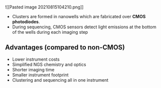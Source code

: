 ![[Pasted image 20210815104210.png]]

- Clusters are formed in nanowells which are fabricated over __CMOS photodiodes__. 
- During sequencing, CMOS sensors detect light emissions at the bottom of the wells during each imaging step

## Advantages (compared to non-CMOS)
- Lower instrument costs
- Simplified NGS chemistry and optics
- Shorter imaging time
- Smaller instrument footprint
- Clustering and sequencing all in one instrument